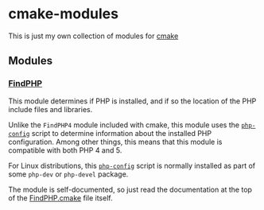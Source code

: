 cmake-modules
=============

This is just my own collection of modules for [cmake](http://www.cmake.org/)

## Modules

### [FindPHP](FindPHP.cmake)
This module determines if PHP is installed, and if so the location of the PHP include files and libraries.

Unlike the `FindPHP4` module included with cmake, this module uses the
[`php-config`](http://php.net/manual/en/install.pecl.php-config.php) script to determine
information about the installed PHP configuration.  Among other things, this means that this
module is compatible with both PHP 4 and 5.

For Linux distributions, this [`php-config`](http://php.net/manual/en/install.pecl.php-config.php)
script is normally installed as part of some `php-dev` or `php-devel` package.

The module is self-documented, so just read the documentation at the top of the [FindPHP.cmake](FindPHP.cmake)
file itself.
